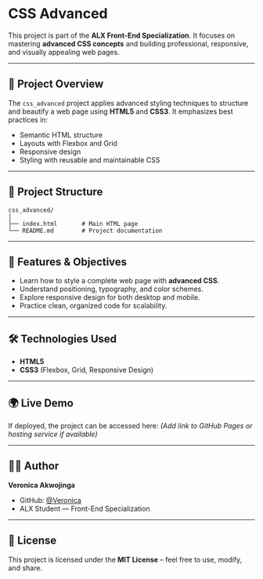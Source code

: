 # CSS Advanced

This project is part of the **ALX Front-End Specialization**.
It focuses on mastering **advanced CSS concepts** and building professional, responsive, and visually appealing web pages.

---

## 📌 Project Overview

The `css_advanced` project applies advanced styling techniques to structure and beautify a web page using **HTML5** and **CSS3**.
It emphasizes best practices in:

* Semantic HTML structure
* Layouts with Flexbox and Grid
* Responsive design
* Styling with reusable and maintainable CSS

---

## 📂 Project Structure

```
css_advanced/
│
├── index.html       # Main HTML page
└── README.md        # Project documentation
```

---

## 🚀 Features & Objectives

* Learn how to style a complete web page with **advanced CSS**.
* Understand positioning, typography, and color schemes.
* Explore responsive design for both desktop and mobile.
* Practice clean, organized code for scalability.

---

## 🛠️ Technologies Used

* **HTML5**
* **CSS3** (Flexbox, Grid, Responsive Design)

---

## 🌍 Live Demo

If deployed, the project can be accessed here:
*(Add link to GitHub Pages or hosting service if available)*

---

## 👩‍💻 Author

**Veronica Akwojinga**

* GitHub: [@Veronica](https://github.com/your-username)
* ALX Student — Front-End Specialization

---

## 📜 License

This project is licensed under the **MIT License** – feel free to use, modify, and share.
